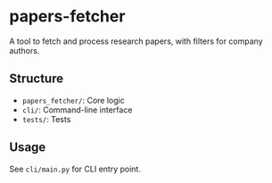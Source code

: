 # papers-fetcher

A tool to fetch and process research papers, with filters for company authors.

## Structure

- `papers_fetcher/`: Core logic
- `cli/`: Command-line interface
- `tests/`: Tests

## Usage

See `cli/main.py` for CLI entry point.
